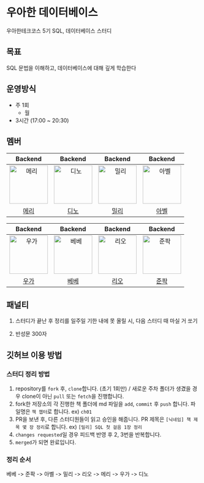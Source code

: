 # 우아한 데이터베이스

우아한테크코스 5기 SQL, 데이터베이스 스터디

## 목표

SQL 문법을 이해하고, 데이터베이스에 대해 깊게 학습한다

## 운영방식

- 주 1회
  - 월
- 3시간 (17:00 ~ 20:30)

## 멤버

|                                         Backend                                          |                                         Backend                                          |                                         Backend                                          |                                         Backend                                         
| :--------------------------------------------------------------------------------------: | :--------------------------------------------------------------------------------------: | :--------------------------------------------------------------------------------------: | :-------------------------------------------------------------------------------------: |
| <img src="https://avatars.githubusercontent.com/u/81925468?v=4" width=100px alt="메리"/> | <img src="https://avatars.githubusercontent.com/u/77482065?v=4" width=100px alt="디노"/> | <img src="https://avatars.githubusercontent.com/u/39994337?v=4" width=100px alt="밀리"/> | <img src="https://avatars.githubusercontent.com/u/85877080?v=4" width=100px alt="아벨"> |
|                       [메리](https://github.com/swonny)                        |                            [디노](https://github.com/jjongwa)                            |                            [밀리](https://github.com/miseongk)                            |                          [아벨](https://github.com/tjdtls690)                           |

|                                         Backend                                          |                                         Backend                                          |                                         Backend                                          |                                         Backend                                         
| :--------------------------------------------------------------------------------------: | :--------------------------------------------------------------------------------------: | :--------------------------------------------------------------------------------------: | :-------------------------------------------------------------------------------------: |
| <img src="https://avatars.githubusercontent.com/u/91244090?v=4" width=100px alt="우가"/> | <img src="https://avatars.githubusercontent.com/u/94087228?v=4" width=100px alt="베베"/> | <img src="https://avatars.githubusercontent.com/u/89302528?v=4" width=100px alt="리오"/> | <img src="https://avatars.githubusercontent.com/u/112045553?v=4" width=100px alt="준팍"> |
|                       [우가](https://github.com/wugawuga)                        |                            [베베](https://github.com/wonyongChoi05)                            |                            [리오](https://github.com/Jaeyoung22)                            |                          [준팍](https://github.com/junpakPark)                           |

## 패널티

1. 스터디가 끝난 후 정리를 일주일 기한 내에 못 올릴 시, 다음 스터디 때 마실 거 쏘기

2. 반성문 300자

## 깃허브 이용 방법

### 스터디 정리 방법

1. repository를 `fork` 후, `clone`합니다. (초기 1회만) / 새로운 주차 폴더가 생겼을 경우 clone이 아닌 `pull` 또는 `fetch`을 진행합니다.
2. fork한 저장소의 각 진행한 책 폴더에 md 파일을 `add`, `commit` 후 `push` 합니다. 파일명은 `책 챕터`로 합니다. ex) `ch01`
3. PR을 보낸 후, 다른 스터디원들이 읽고 승인을 해줍니다. PR 제목은 `[닉네임] 책 제목 몇 장 정리`로 합니다. ex) `[밀리] SQL 첫 걸음 1장 정리`
4. `changes requested`일 경우 피드백 반영 후 2, 3번을 반복합니다.
5. `merged`가 되면 완료입니다.

### 정리 순서

베베 -> 준팍 -> 아벨 -> 밀리 -> 리오 -> 메리 -> 우가 -> 디노

